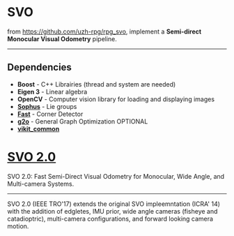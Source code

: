 # SVO

from https://github.com/uzh-rpg/rpg_svo, implement a **Semi-direct Monocular Visual Odometry** pipeline.

-----

## Dependencies
* **Boost** - C++ Librairies (thread and system are needed)
* **Eigen 3** - Linear algebra
* **OpenCV** - Computer vision library for loading and displaying images
* **[Sophus](https://github.com/strasdat/Sophus.git)** - Lie groups
* **[Fast](https://github.com/uzh-rpg/fast.git)** - Corner Detector
* **[g2o](https://github.com/RainerKuemmerle/g2o.git)** - General Graph Optimization OPTIONAL
* **[vikit_common](https://github.com/uzh-rpg/rpg_vikit.git)**


# [SVO 2.0](http://rpg.ifi.uzh.ch/svo2.html)
SVO 2.0: Fast Semi-Direct Visual Odometry for Monocular, Wide Angle, and Multi-camera Systems.  

-----

SVO 2.0 (IEEE TRO'17) extends the original SVO impleemntation (ICRA' 14) with the addition of edgletes, IMU prior, wide angle cameras (fisheye and catadioptric), multi-camera configurations, and forward looking camera motion.
